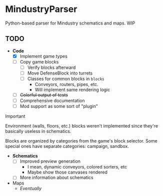 # MindustryParser

Python-based parser for Mindustry schematics and maps. WIP

## TODO

* **Code**
  * [x] Implement game types
  * [ ] Copy game blocks
    * [ ] Verify blocks afterward
    * [ ] Move DefenseBlock into turrets
    * [ ] Classes for common blocks in `blocks`
      * Conveyors, routers, pipes, etc.
      * Will implement same rendering logic
  * [ ] ~~Colorful output of tests~~
  * [ ] Comprehensive documentation
  * [ ] Mod support as some sort of "plugin"

> [!IMPORTANT]  
> Environment (walls, floors, etc.) blocks weren't implemented since they're basically useless in schematics.
> 
> Blocks are organized by categories from the game's block selector.
> Some special ones have separate categories: campaign, sandbox.

* **Schematics**
  * [ ] Improved preview generation
    * I mean, dynamic conveyors, colored sorters, etc
    * Maybe show those canvases rendered
  * [ ] More information about schematics

* Maps
  * *Eventually*